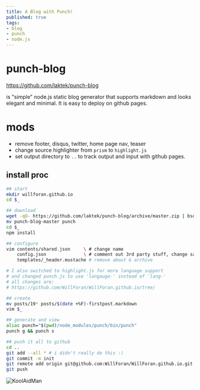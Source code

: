 ```yaml
--- 
title: A Blog with Punch!
published: true
tags:
- blog 
- punch
- node.js
---
```


 
# punch-blog

https://github.com/laktek/punch-blog

is "simple" node.js static blog generator that supports markdown and looks elegant and minimal. It is easy to deploy on github pages.

# mods
 * remove footer, disqus, twitter, home page nav, teaser
 * change source highlighter from `prism` to `highlight.js`
 * set output directory to `..` to track output and input with github pages.

## install proc

```bash
## start
mkdir willforan.github.io
cd $_

## download
wget -qO- https://github.com/laktek/punch-blog/archive/master.zip | bsdtar -xvf -
mv punch-blog-master punch
cd $_ 
npm install

## configure
vim contents/shared.json     \ # change name
    config.json              \ # comment out 3rd party stuff, change save path to ../
    templates/_header.mustache # remove about & archive

# I also switched to highlight.js for more language support
# and changed punch.js to use 'langauge-' instead of 'lang-' 
# all changes are:
# https://github.com/WillForan/WillForan.github.io/tree/

## create
mv posts/19* posts/$(date +%F)-firstpost.markdown
vim $_

## generate and view
alias punch="$(pwd)/node_modules/punch/bin/punch"
punch g && punch s

## push it all to github
cd ..
git add --all * # i didn't really do this :)
git commit -m init
git remote add origin git@github.com:WillForan/WillForan.github.io.git
git push
```


![KoolAidMan](http://upload.wikimedia.org/wikipedia/en/1/12/Kool_Aid_Man.jpeg)


